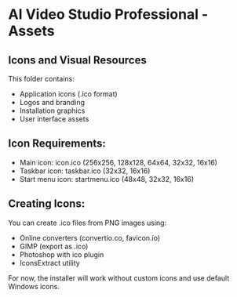# AI Video Studio Professional - Assets
## Icons and Visual Resources

This folder contains:
- Application icons (.ico format)
- Logos and branding
- Installation graphics
- User interface assets

## Icon Requirements:
- Main icon: icon.ico (256x256, 128x128, 64x64, 32x32, 16x16)
- Taskbar icon: taskbar.ico (32x32, 16x16)
- Start menu icon: startmenu.ico (48x48, 32x32, 16x16)

## Creating Icons:
You can create .ico files from PNG images using:
- Online converters (convertio.co, favicon.io)
- GIMP (export as .ico)
- Photoshop with ico plugin
- IconsExtract utility

For now, the installer will work without custom icons and use default Windows icons.
